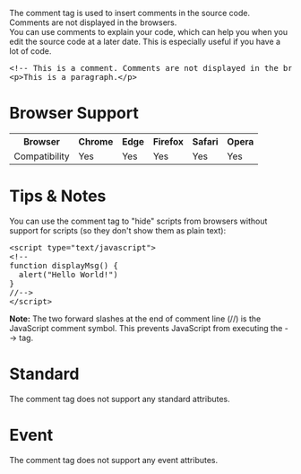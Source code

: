 The comment tag is used to insert comments in the source code. Comments are not displayed in the browsers.
<br>
You can use comments to explain your code, which can help you when you edit the source code at a later date. This is especially useful if you have a lot of code.
<pre>
&lt;!-- This is a comment. Comments are not displayed in the browser --&gt;
&lt;p&gt;This is a paragraph.&lt;/p&gt;
</pre>
<h1>Browser Support</h1>
<table class="ws-table-all notranslate">
  <tr>
    <th>Browser</th>
    <th>Chrome</th>
    <th>Edge</th>
    <th>Firefox</th>
    <th>Safari</th>
    <th>Opera</th>
  </tr>
  <tr>
    <td>Compatibility</td>
    <td>Yes</td>
    <td>Yes</td>
    <td>Yes</td>
    <td>Yes</td>
    <td>Yes</td>
  </tr>
</table>
<h1>Tips &amp; Notes</h1>
You can use the comment tag to "hide" scripts from browsers without support for scripts (so they don't show them as plain text):
<pre>
&lt;script type="text/javascript"&gt;
&lt;!--
function displayMsg() {
  alert("Hello World!")
}
//--&gt;
&lt;/script&gt;
</pre>
<b>Note:</b> The two forward slashes at the end of comment line (//) is the JavaScript comment symbol. This prevents JavaScript from executing the --&gt; tag.
<h1>Standard</h1>
The comment tag does not support any standard attributes.
<h1>Event</h1>
The comment tag does not support any event attributes.
